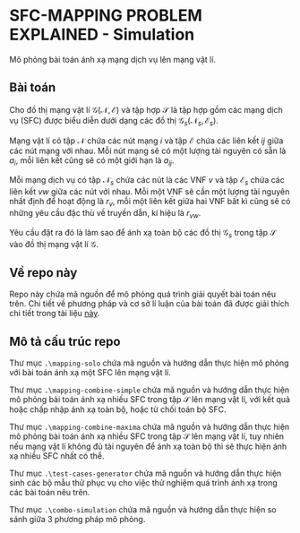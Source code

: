 # SFC-MAPPING PROBLEM EXPLAINED - Simulation

Mô phỏng bài toán ánh xạ mạng dịch vụ lên mạng vật lí.

## Bài toán
Cho đồ thị mạng vật lí $\mathcal{G}(\mathcal{N},\mathcal{E})$ và tập hợp $\mathcal{S}$ là tập hợp gồm các mạng dịch vụ (SFC) được biểu diễn dưới dạng các đồ thị $\mathcal{G}_{s}(\mathcal{N}_{s},\mathcal{E}_{s})$.

Mạng vật lí có tập $\mathcal{N}$ chứa các nút mạng $i$ và tập $\mathcal{E}$ chứa các liên kết $ij$ giữa các nút mạng với nhau. Mỗi nút mạng sẽ có một lượng tài nguyên có sẵn là $a_{i}$, mỗi liên kết cũng sẽ có một giới hạn là $a_{ij}$.

Mỗi mạng dịch vụ có tập $\mathcal{N}_{s}$ chứa các nút là các VNF $v$ và tập $\mathcal{E}_{s}$ chứa các liên kết $vw$ giữa các nút với nhau. 
Mỗi một VNF sẽ cần một lượng tài nguyên nhất định để hoạt động là $r_{v}$, mỗi một liên kết giữa hai VNF bất kì cũng sẽ có những yêu cầu đặc thù về truyền dẫn, kí hiệu là $r_{vw}$.

Yêu cầu đặt ra đó là làm sao để ánh xạ toàn bộ các đồ thị $\mathcal{G}_{s}$ trong tập $\mathcal{S}$ vào đồ thị mạng vật lí $\mathcal{G}$.

## Về repo này

Repo này chứa mã nguồn để mô phỏng quá trình giải quyết bài toán nêu trên. Chi tiết về phương pháp và cơ sở lí luận của bài toán đã được giải thích chi tiết trong tài liệu [này]().

## Mô tả cấu trúc repo

Thư mục `.\mapping-solo` chứa mã nguồn và hướng dẫn thực hiện mô phỏng với bài toán ánh xạ một SFC lên mạng vật lí.

Thư mục `.\mapping-combine-simple` chứa mã nguồn và hướng dẫn thực hiện mô phỏng bài toán ánh xạ nhiều SFC trong tập $\mathcal{S}$ lên mạng vật lí, với kết quả hoặc chấp nhập ánh xạ toàn bộ, hoặc từ chối toán bộ SFC.

Thư mục `.\mapping-combine-maxima` chứa mã nguồn và hướng dẫn thực hiện mô phỏng bài toán ánh xạ nhiều SFC trong tập $\mathcal{S}$ lên mạng vật lí, tuy nhiên nếu mạng vật lí không đủ tài nguyên để ánh xạ toàn bộ thì sẽ thực hiện ánh xạ nhiều SFC nhất có thể.

Thư mục `.\test-cases-generator` chứa mã nguồn và hướng dẫn thực hiện sinh các bộ mẫu thử phục vụ cho việc thử nghiệm quá trình ánh xạ trong các bài toán nêu trên.

Thư mục `.\combo-simulation` chứa mã nguồn và hướng dẫn thực hiện so sánh giữa 3 phương pháp mô phỏng.